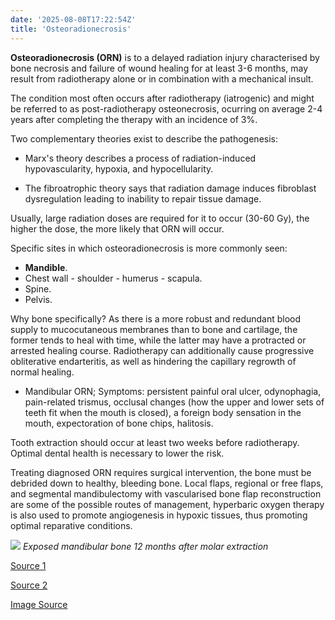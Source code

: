 ```yaml
---
date: '2025-08-08T17:22:54Z'
title: 'Osteoradionecrosis'
---
```


**Osteoradionecrosis (ORN)** is to a delayed radiation injury characterised by bone necrosis and failure of wound healing for at least 3-6 months, may result from radiotherapy alone or in combination with a mechanical insult.



The condition most often occurs after radiotherapy (iatrogenic) and might be referred to as post-radiotherapy osteonecrosis, ocurring on average 2-4 years after completing the therapy with an incidence of 3%.



Two complementary theories exist to describe the pathogenesis: 

- Marx's theory describes a process of radiation-induced hypovascularity, hypoxia, and hypocellularity.

- The fibroatrophic theory says that radiation damage induces fibroblast dysregulation leading to inability to repair tissue damage.



Usually, large radiation doses are required for it to occur (30-60 Gy), the higher the dose, the more likely that ORN will occur.



Specific sites in which osteoradionecrosis is more commonly seen:

- **Mandible**.
- Chest wall - shoulder - humerus - scapula.
- Spine.
- Pelvis.


Why bone specifically? As there is a more robust and redundant blood supply to mucocutaneous membranes than to bone and cartilage, the former tends to heal with time, while the latter may have a protracted or arrested healing course. Radiotherapy can additionally cause progressive obliterative endarteritis, as well as hindering the capillary regrowth of normal healing.



- Mandibular ORN;
Symptoms: persistent painful oral ulcer, odynophagia, pain-related trismus, occlusal changes (how the upper and lower sets of teeth fit when the mouth is closed), a foreign body sensation in the mouth, expectoration of bone chips, halitosis.



Tooth extraction should occur at least two weeks before radiotherapy. Optimal dental health is necessary to lower the risk.



Treating diagnosed ORN requires surgical intervention, the bone must be debrided down to healthy, bleeding bone. Local flaps, regional or free flaps, and segmental mandibulectomy with vascularised bone flap reconstruction are some of the possible routes of management, hyperbaric oxygen therapy is also used to promote angiogenesis in hypoxic tissues, thus promoting optimal reparative conditions.

![](https://gulavox.github.io/posts/images/Osteoradionecrosis/Clinical-photograph-of-exposed-bone-Notani-grade-2-osteoradionecrosis-in-the-left.jpg/)
*Exposed mandibular bone 12 months after molar extraction*


[Source 1](https://www.ncbi.nlm.nih.gov/books/NBK430917/)

[Source 2](https://radiopaedia.org/articles/osteoradionecrosis)

[Image Source](https://www.researchgate.net/figure/Clinical-photograph-of-exposed-bone-Notani-grade-2-osteoradionecrosis-in-the-left_fig2_331545389)
